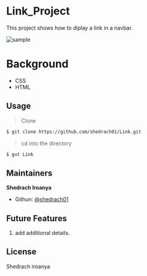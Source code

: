 # Link_Project

This project shows how to diplay a link in a navbar.


![sample](./image/image.png)
# Background 

- CSS
- HTML 

## Usage 

> Clone 

```sh
$ git clone https://github.com/shedrach01/Link.git
```
> cd into the directory 

```sh
$ gut Link 
```

## Maintainers

 **Shedrach Iroanya**

- Githun: [@shedrach01](https://github.com/shedrach01)


## Future Features
1. add additional details.

## License

Shedrach iroanya